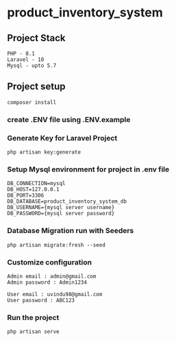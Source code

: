 # product_inventory_system

## Project Stack
```
PHP - 8.1
Laravel - 10 
Mysql - upto 5.7

```


## Project setup
```
composer install
```

### create .ENV file using .ENV.example


### Generate Key for Laravel Project 
```
php artisan key:generate
```


### Setup Mysql environment for project in .env file
```
DB_CONNECTION=mysql
DB_HOST=127.0.0.1
DB_PORT=3306
DB_DATABASE=product_inventory_system_db
DB_USERNAME={mysql server username}
DB_PASSWORD={mysql server password}
```

### Database Migration run with Seeders
```
php artisan migrate:fresh --seed
```

### Customize configuration
```
Admin email : admin@gmail.com
Admin password : Admin1234

User email : uvindu98@gmail.com
User password : ABC123

```

### Run the project 
```
php artisan serve
```
